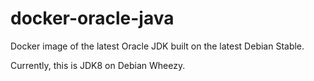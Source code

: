docker-oracle-java
==================

Docker image of the latest Oracle JDK built on the latest Debian Stable. 

Currently, this is JDK8 on Debian Wheezy.
